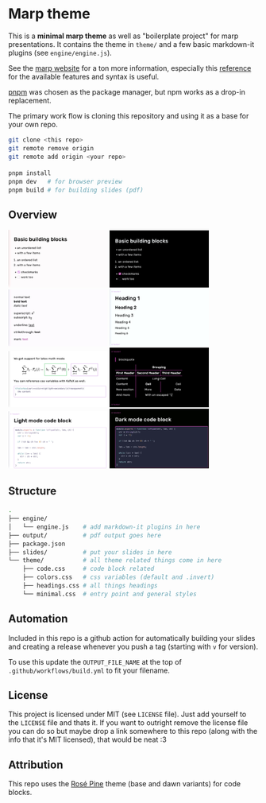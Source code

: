 # Marp theme

This is a **minimal marp theme** as well as "boilerplate project" for marp presentations.
It contains the theme in `theme/` and a few basic markdown-it plugins (see `engine/engine.js`).

See the [marp website](https://marp.app/) for a ton more information, especially this [reference](https://marpit.marp.app/) for the available features and syntax is useful.

[pnpm](https://pnpm.io) was chosen as the package manager, but npm works as a drop-in replacement.

The primary work flow is cloning this repository and using it as a base for your own repo.

```sh
git clone <this repo>
git remote remove origin
git remote add origin <your repo>

pnpm install
pnpm dev   # for browser preview
pnpm build # for building slides (pdf)
```

## Overview

<img src="./.github/assets/screenshot-1.jpg" width="200px" />
<img src="./.github/assets/screenshot-1-dark.jpg" width="200px" />
<img src="./.github/assets/screenshot-2.jpg" width="200px" />
<img src="./.github/assets/screenshot-3.jpg" width="200px" />
<img src="./.github/assets/screenshot-4.jpg" width="200px" />
<img src="./.github/assets/screenshot-5.jpg" width="200px" />
<img src="./.github/assets/screenshot-6.jpg" width="200px" />
<img src="./.github/assets/screenshot-6-dark.jpg" width="200px" />

## Structure

```sh
.
├── engine/
│   └── engine.js    # add markdown-it plugins in here
├── output/          # pdf output goes here
├── package.json
├── slides/          # put your slides in here
└── theme/           # all theme related things come in here
    ├── code.css     # code block related
    ├── colors.css   # css variables (default and .invert)
    ├── headings.css # all things headings
    └── minimal.css  # entry point and general styles
```

## Automation

Included in this repo is a github action for automatically building your slides and creating a release whenever you push a tag (starting with `v` for version).

To use this update the `OUTPUT_FILE_NAME` at the top of `.github/workflows/build.yml` to fit your filename.

## License

This project is licensed under MIT (see `LICENSE` file).
Just add yourself to the `LICENSE` file and thats it.
If you want to outright remove the license file you can do so but maybe drop a link somewhere to this repo (along with the info that it's MIT licensed), that would be neat :3

## Attribution

This repo uses the [Rosé Pine](https://rosepinetheme.com/) theme (base and dawn variants) for code blocks.
